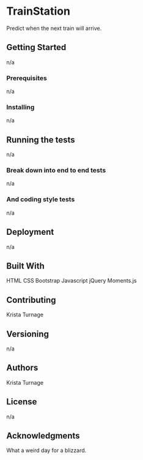 # TrainStation
Predict when the next train will arrive.

## Getting Started
n/a

### Prerequisites
n/a

### Installing
n/a

## Running the tests
n/a

### Break down into end to end tests
n/a

### And coding style tests
n/a

## Deployment
n/a

## Built With
HTML
CSS
Bootstrap
Javascript
jQuery
Moments.js

## Contributing
Krista Turnage

## Versioning
n/a

## Authors
Krista Turnage

## License
n/a

## Acknowledgments
What a weird day for a blizzard.

